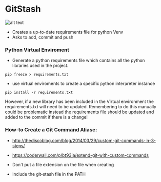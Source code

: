 # GitStash

![alt text](https://github.com/marmstr93ng/GitStash/Mustache-Image.png "Stash")

- Creates a up-to-date requirements file for python Venv
- Asks to add, commit and push

### Python Virtual Enviroment
- Generate a python requirements file which contains all the python libraries used in the project.
```
pip freeze > requirements.txt
```
- use virtual enviroments to create a specific python interpreter instance
```
pip install -r requirements.txt
```

However, if a new library has been included in the Virtual environment the requirements.txt will need to be updated. Remembering to do this manually could be problematic instead the requirements file should be updated and added to the commit if there is a change!

### How-to Create a Git Command Aliase:
- http://thediscoblog.com/blog/2014/03/29/custom-git-commands-in-3-steps/
- https://coderwall.com/p/bt93ia/extend-git-with-custom-commands


- Don't put a file extension on the file when creating
- Include the git-stash file in the PATH

